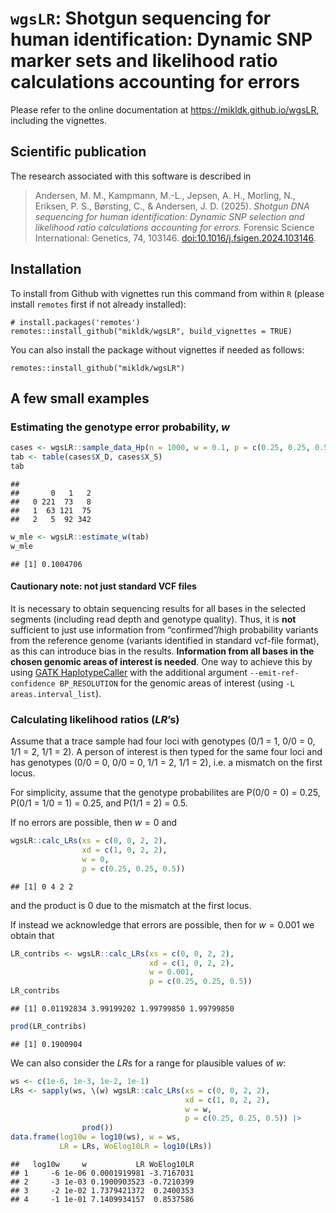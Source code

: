 
# `wgsLR`: Shotgun sequencing for human identification: Dynamic SNP marker sets and likelihood ratio calculations accounting for errors

Please refer to the online documentation at
<https://mikldk.github.io/wgsLR>, including the vignettes.

## Scientific publication

The research associated with this software is described in

> Andersen, M. M., Kampmann, M.-L., Jepsen, A. H., Morling, N., Eriksen,
> P. S., Børsting, C., & Andersen, J. D. (2025). *Shotgun DNA sequencing
> for human identification: Dynamic SNP selection and likelihood ratio
> calculations accounting for errors.* Forensic Science International:
> Genetics, 74, 103146.
> [doi:10.1016/j.fsigen.2024.103146](https://doi.org/10.1016/j.fsigen.2024.103146).

## Installation

To install from Github with vignettes run this command from within `R`
(please install `remotes` first if not already installed):

    # install.packages('remotes')
    remotes::install_github("mikldk/wgsLR", build_vignettes = TRUE)

You can also install the package without vignettes if needed as follows:

    remotes::install_github("mikldk/wgsLR")

## A few small examples

### Estimating the genotype error probability, $w$

``` r
cases <- wgsLR::sample_data_Hp(n = 1000, w = 0.1, p = c(0.25, 0.25, 0.5))
tab <- table(cases$X_D, cases$X_S)
tab
```

    ##    
    ##       0   1   2
    ##   0 221  73   8
    ##   1  63 121  75
    ##   2   5  92 342

``` r
w_mle <- wgsLR::estimate_w(tab)
w_mle
```

    ## [1] 0.1004706

#### Cautionary note: not just standard VCF files

It is necessary to obtain sequencing results for all bases in the
selected segments (including read depth and genotype quality). Thus, it
is **not** sufficient to just use information from “confirmed”/high
probability variants from the reference genome (variants identified in
standard vcf-file format), as this can introduce bias in the results.
**Information from all bases in the chosen genomic areas of interest is
needed**. One way to achieve this by using [GATK
HaplotypeCaller](https://gatk.broadinstitute.org/hc/en-us/articles/9570334998171-HaplotypeCaller)
with the additional argument `--emit-ref-confidence BP_RESOLUTION` for
the genomic areas of interest (using `-L areas.interval_list`).

### Calculating likelihood ratios ($LR$’s)

Assume that a trace sample had four loci with genotypes (0/1 = 1, 0/0 =
0, 1/1 = 2, 1/1 = 2). A person of interest is then typed for the same
four loci and has genotypes (0/0 = 0, 0/0 = 0, 1/1 = 2, 1/1 = 2), i.e. a
mismatch on the first locus.

For simplicity, assume that the genotype probabilites are P(0/0 = 0) =
0.25, P(0/1 = 1/0 = 1) = 0.25, and P(1/1 = 2) = 0.5.

If no errors are possible, then $w=0$ and

``` r
wgsLR::calc_LRs(xs = c(0, 0, 2, 2), 
                xd = c(1, 0, 2, 2), 
                w = 0, 
                p = c(0.25, 0.25, 0.5))
```

    ## [1] 0 4 2 2

and the product is 0 due to the mismatch at the first locus.

If instead we acknowledge that errors are possible, then for $w = 0.001$
we obtain that

``` r
LR_contribs <- wgsLR::calc_LRs(xs = c(0, 0, 2, 2), 
                               xd = c(1, 0, 2, 2), 
                               w = 0.001, 
                               p = c(0.25, 0.25, 0.5))
LR_contribs
```

    ## [1] 0.01192834 3.99199202 1.99799850 1.99799850

``` r
prod(LR_contribs)
```

    ## [1] 0.1900904

We can also consider the $LR$s for a range for plausible values of $w$:

``` r
ws <- c(1e-6, 1e-3, 1e-2, 1e-1)
LRs <- sapply(ws, \(w) wgsLR::calc_LRs(xs = c(0, 0, 2, 2), 
                                       xd = c(1, 0, 2, 2), 
                                       w = w, 
                                       p = c(0.25, 0.25, 0.5)) |> 
                prod())
data.frame(log10w = log10(ws), w = ws, 
           LR = LRs, WoElog10LR = log10(LRs))
```

    ##   log10w     w           LR WoElog10LR
    ## 1     -6 1e-06 0.0001919981 -3.7167031
    ## 2     -3 1e-03 0.1900903523 -0.7210399
    ## 3     -2 1e-02 1.7379421372  0.2400353
    ## 4     -1 1e-01 7.1409934157  0.8537586
